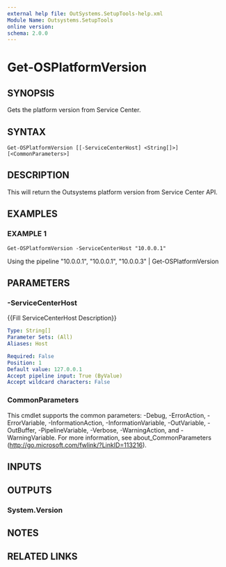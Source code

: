 ```yaml
---
external help file: OutSystems.SetupTools-help.xml
Module Name: Outsystems.SetupTools
online version:
schema: 2.0.0
---
```


# Get-OSPlatformVersion

## SYNOPSIS
Gets the platform version from Service Center.

## SYNTAX

```
Get-OSPlatformVersion [[-ServiceCenterHost] <String[]>] [<CommonParameters>]
```

## DESCRIPTION
This will return the Outsystems platform version from Service Center API.

## EXAMPLES

### EXAMPLE 1
```
Get-OSPlatformVersion -ServiceCenterHost "10.0.0.1"
```

Using the pipeline
"10.0.0.1", "10.0.0.1", "10.0.0.3" | Get-OSPlatformVersion

## PARAMETERS

### -ServiceCenterHost
{{Fill ServiceCenterHost Description}}

```yaml
Type: String[]
Parameter Sets: (All)
Aliases: Host

Required: False
Position: 1
Default value: 127.0.0.1
Accept pipeline input: True (ByValue)
Accept wildcard characters: False
```

### CommonParameters
This cmdlet supports the common parameters: -Debug, -ErrorAction, -ErrorVariable, -InformationAction, -InformationVariable, -OutVariable, -OutBuffer, -PipelineVariable, -Verbose, -WarningAction, and -WarningVariable.
For more information, see about_CommonParameters (http://go.microsoft.com/fwlink/?LinkID=113216).

## INPUTS

## OUTPUTS

### System.Version

## NOTES

## RELATED LINKS
